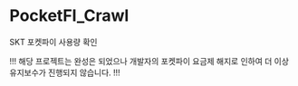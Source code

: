 # PocketFI_Crawl
 SKT 포켓파이 사용량 확인
 
 !!! 해당 프로젝트는 완성은 되었으나 개발자의 포켓파이 요금제 해지로 인하여 더 이상 유지보수가 진행되지 않습니다. !!!
